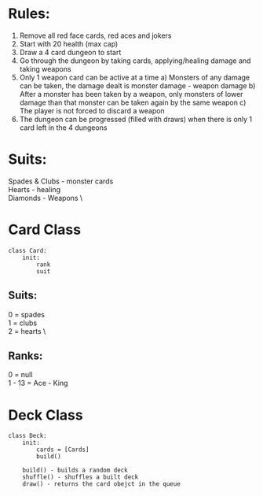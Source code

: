 # Rules:

1. Remove all red face cards, red aces and jokers
2. Start with 20 health (max cap)
3. Draw a 4 card dungeon to start
4. Go through the dungeon by taking cards, applying/healing damage and taking weapons
5. Only 1 weapon card can be active at a time
   a) Monsters of any damage can be taken, the damage dealt is monster damage - weapon damage
   b) After a monster has been taken by a weapon, only monsters of lower damage than that monster can be taken again by the same weapon
   c) The player is not forced to discard a weapon
6. The dungeon can be progressed (filled with draws) when there is only 1 card left in the 4 dungeons

# Suits:

Spades & Clubs - monster cards \
Hearts - healing \
Diamonds - Weapons \

# Card Class

```
class Card:
    init:
        rank
        suit

```

## Suits:

0 = spades \
1 = clubs \
2 = hearts \

## Ranks:

0 = null \
1 - 13 = Ace - King

# Deck Class

```
class Deck:
    init:
        cards = [Cards]
        build()

    build() - builds a random deck
    shuffle() - shuffles a built deck
    draw() - returns the card obejct in the queue
```
